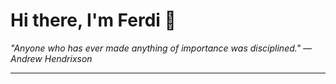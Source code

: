 <h1>Hi there, I'm Ferdi 👋</h1>

<p><em>
  "Anyone who has ever made anything of importance was disciplined." — Andrew Hendrixson
</em></p>

---
